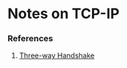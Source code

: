 # Notes on TCP-IP


### References
1. [Three-way Handshake](http://aurumme.com/atech/wp-content/uploads/2018/05/03.-TCP-3WHS-CheatSheet-gr-ATech-Waqas-Karim-.pdf)
